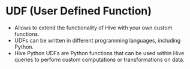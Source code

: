# UDF (User Defined Function)
- Allows to extend the functionality of Hive with your own custom functions.
- UDFs can be written in different programming languages, including Python. 
- Hive Python UDFs are Python functions that can be used within Hive queries to perform custom computations or transformations on data.
